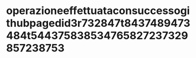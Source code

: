 # operazioneeffettuataconsuccessogithubpagedid3r732847t8437489473484t544375838534765827237329857238753